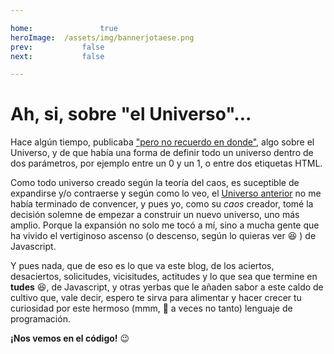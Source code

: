 ```yaml
---

home:				true
heroImage:	/assets/img/bannerjotaese.png
prev: 			false
next: 			false

---
```


# Ah, si, sobre "el Universo"...

Hace algún tiempo, publicaba ["pero no recuerdo en donde"][1], algo sobre
el Universo, y de que había una forma de definir todo un universo dentro de dos
parámetros, por ejemplo entre un 0 y un 1, o entre dos etiquetas HTML.

Como todo universo creado según la teoría del caos, es suceptible de expandirse
y/o contraerse y según como lo veo, el [Universo anterior][2] no me
había terminado de convencer, y pues yo, como su _caos_ creador, tomé la
decisión solemne de empezar a construir un nuevo universo, uno más amplio.
Porque la expansión no solo me tocó a mí, sino a mucha gente que ha vivido el
vertiginoso ascenso (o descenso, según lo quieras ver :laughing: ) de
Javascript.

Y pues nada, que de eso es lo que va este blog, de los aciertos, desaciertos,
solicitudes, vicisitudes, actitudes y lo que sea que termine en **tudes**
:laughing:, de Javascript, y otras yerbas que le añaden sabor a este caldo de
cultivo que, vale decir, espero te sirva para alimentar y hacer crecer tu
curiosidad por este hermoso (mmm, :thinking: a veces no tanto) lenguaje de
programación.

**¡Nos vemos en el código!** :wink:

[1]: https://jotaeseymas.wordpress.com/2015/01/18/dicen-que-el-universo/
[2]: https://jotaeseymas.wordpress.com
